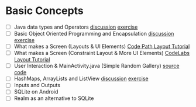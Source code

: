 # Basic Concepts

- [ ] Java data types and Operators [discussion](https://github.com/wwcodemanila/WWCodeManila-Android/blob/master/discussions/data_types_and_operators.md) [exercise](https://github.com/wwcodemanila/WWCodeManila-Android/blob/master/exercises/data_types_and_operators/instructions.md)
- [ ] Basic Object Oriented Programming and Encapsulation [discussion](https://github.com/wwcodemanila/WWCodeManila-Android/blob/master/discussions/oop_encapsulation.md) [exercise](https://github.com/wwcodemanila/WWCodeManila-Android/blob/master/exercises/oop_encapsulation/instructions.md)
- [ ] What makes a Screen (Layouts & UI Elements)  [Code Path Layout Tutorial ](https://github.com/codepath/android_guides/wiki/Constructing-View-Layouts)
- [ ] What makes a Screen (Constraint Layout & More UI Elements) [CodeLabs Layout Tutorial ](https://codelabs.developers.google.com/codelabs/constraint-layout/index.html?index=..%2F..%2Findex#0)
- [ ] User Interaction & MainActivity.java (Simple Random Gallery) [source code](https://github.com/wwcodemanila/WWCodeManila-Android/tree/master/code_snippets/simple_random_gallery)
- [ ] HashMaps, ArrayLists and ListView [discussion](https://github.com/wwcodemanila/WWCodeManila-Android/blob/master/discussions/data_types_and_operators.md) [exercise](https://github.com/wwcodemanila/WWCodeManila-Android/blob/master/exercises/hashmap_arraylist_listview/instructions.md)
- [ ] Inputs and Outputs
- [ ] SQLite on Android
- [ ] Realm as an alternative to SQLite
